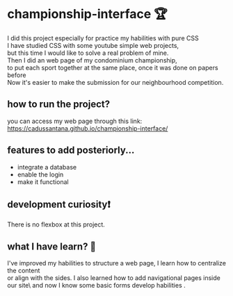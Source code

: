 # championship-interface 🏆

I did this project especially for practice my habilities with pure CSS\
I have studied CSS with some youtube simple web projects,\
but this time I would like to solve a real problem of mine.\
Then I did an web page of my condominium championship,\
to put each sport together at the same place, once it was done on papers before\
Now it's easier to make the submission for our neighbourhood competition.

## how to run the project?

you can access my web page through this link: <https://cadussantana.github.io/championship-interface/> 

## features to add posteriorly...

* integrate a database
* enable the login
* make it functional

## development curiosity❗

There is no flexbox at this project.

## what I have learn? 🧠

I've improved my habilities to structure a web page, I learn how to centralize the content\
or align with the sides. I also learned how to add navigational pages inside our site\ 
and now I know some basic forms develop habilities .
